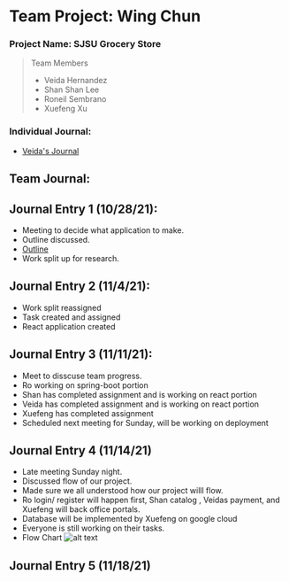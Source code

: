 # Team Project: Wing Chun
### Project Name: SJSU Grocery Store
>Team Members
> * Veida Hernandez
> * Shan Shan Lee
> * Roneil Sembrano
> * Xuefeng Xu
### Individual Journal:
* [Veida's Journal](https://docs.google.com/document/d/1X35h_aSItfaM1jGB9sPa-LV7i5DSesHc16box4UsePI/edit?usp=sharing)
## Team Journal:
## Journal Entry 1 (10/28/21):
* Meeting to decide what application to make. 
* Outline discussed. 
* [Outline](https://docs.google.com/document/d/1v2LwkCpgsHF44LANG7kGLdtiJFuB_MHvlEOpWBn36Sk/edit?usp=sharing)
* Work split up for research. 
## Journal Entry 2 (11/4/21):
* Work split reassigned 
* Task created and assigned
* React application created 
## Journal Entry 3 (11/11/21):
* Meet to disscuse team progress.
* Ro working on spring-boot portion
* Shan has completed assignment and is working on react portion
* Veida has completed assignment and is working on react portion
* Xuefeng has completed assignment
* Scheduled next meeting for Sunday, will be working on deployment
## Journal Entry 4 (11/14/21)
* Late meeting Sunday night.
* Discussed flow of our project.
* Made sure we all understood how our project willl flow.
* Ro login/ register will happen first, Shan catalog , Veidas payment, and Xuefeng will back office portals.
* Database will be implemented by Xuefeng on google cloud
* Everyone is still working on their tasks.
* Flow Chart ![alt text]()
## Journal Entry 5 (11/18/21)
